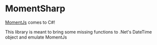 # MomentSharp

[MomentJs](https://github.com/moment/moment) comes to C#!

This library is meant to bring some missing functions to .Net's DateTime object and emulate MomentJs
